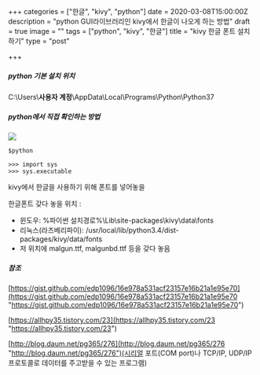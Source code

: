 +++
categories = ["한글", "kivy", "python"]
date = 2020-03-08T15:00:00Z
description = "python GUI라이브러리인 kivy에서 한글이 나오게 하는 방법"
draft = true
image = ""
tags = ["python", "kivy", "한글"]
title = "kivy 한글 폰트 설치하기"
type = "post"

+++
##### python 기본 설치 위치

C:\\Users\\**사용자 계정**\\AppData\\Local\\Programs\\Python\\Python37

##### python에서 직접 확인하는 방법

![](/images/locationCheck.png)

    $python
    
    >>> import sys
    >>> sys.executable

kivy에서 한글을 사용하기 위해 폰트를 넣어놓을 

한글폰트 갖다 놓을 위치 :  
 - 윈도우: %파이썬 설치경로%\\Lib\\site-packages\\kivy\\data\\fonts  
 - 리눅스(라즈베리파이): /usr/local/lib/python3.4/dist-packages/kivy/data/fonts  
 - 저 위치에 malgun.ttf, malgunbd.ttf 등을 갖다 놓음

##### 참조

[https://gist.github.com/edp1096/16e978a531acf23157e16b21a1e95e70](https://gist.github.com/edp1096/16e978a531acf23157e16b21a1e95e70 "https://gist.github.com/edp1096/16e978a531acf23157e16b21a1e95e70")

[https://allhpy35.tistory.com/23](https://allhpy35.tistory.com/23 "https://allhpy35.tistory.com/23")

[http://blog.daum.net/pg365/276](http://blog.daum.net/pg365/276 "http://blog.daum.net/pg365/276")(시리얼 포트(COM port)나 TCP/IP, UDP/IP 프로토콜로 데이터를 주고받을 수 있는 프로그램)